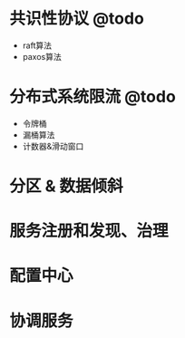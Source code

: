 # 共识性协议 @todo

* raft算法
* paxos算法

# 分布式系统限流 @todo

* 令牌桶
* 漏桶算法
* 计数器&滑动窗口

# 分区 & 数据倾斜

# 服务注册和发现、治理

# 配置中心

# 协调服务

#  